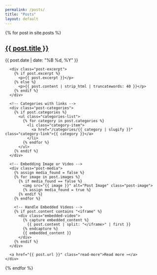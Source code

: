 ```yaml
---
permalink: /posts/
title: "Posts"
layout: default
---
```

<div class="posts-list">
  {% for post in site.posts %}
    <div class="post-preview">
      <h2><a href="{{ post.url }}" class="post-title">{{ post.title }}</a></h2>
      <p class="post-date">{{ post.date | date: "%B %d, %Y" }}</p>

      <div class="post-excerpt">
        {% if post.excerpt %}
          <p>{{ post.excerpt }}</p>
        {% else %}
          <p>{{ post.content | strip_html | truncatewords: 40 }}</p>
        {% endif %}
      </div>

      <!-- Categories with links -->
      <div class="post-categories">
        {% if post.categories %}
          <ul class="categories-list">
            {% for category in post.categories %}
              <li class="category-item">
                <a href="/categories/{{ category | slugify }}" class="category-link">{{ category }}</a>
              </li>
            {% endfor %}
          </ul>
        {% endif %}
      </div>

      <!-- Embedding Image or Video -->
      <div class="post-media">
        {% assign media_found = false %}
        {% for image in post.images %}
          {% if media_found == false %}
            <img src="{{ image }}" alt="Post Image" class="post-image">
            {% assign media_found = true %}
          {% endif %}
        {% endfor %}
        
        <!-- Handle Embedded Videos -->
        {% if post.content contains "<iframe" %}
          <div class="embedded-video">
            {% capture embedded_content %}
              {{ post.content | split: "</iframe>" | first }}
            {% endcapture %}
            {{ embedded_content }}
          </div>
        {% endif %}
      </div>

      <a href="{{ post.url }}" class="read-more">Read more →</a>
    </div>
  {% endfor %}
</div>
